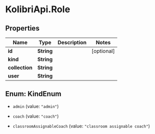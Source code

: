 # KolibriApi.Role

## Properties
Name | Type | Description | Notes
------------ | ------------- | ------------- | -------------
**id** | **String** |  | [optional] 
**kind** | **String** |  | 
**collection** | **String** |  | 
**user** | **String** |  | 


<a name="KindEnum"></a>
## Enum: KindEnum


* `admin` (value: `"admin"`)

* `coach` (value: `"coach"`)

* `classroomAssignableCoach` (value: `"classroom assignable coach"`)




